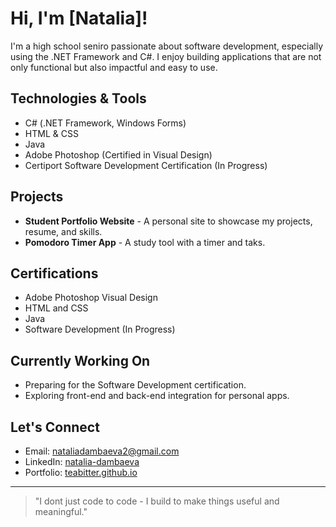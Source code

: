 # Hi, I'm [Natalia]!
I'm a high school seniro passionate about software development, especially using the .NET Framework and C#. I enjoy building applications that are not only functional but also impactful and easy to use.

## Technologies & Tools
- C# (.NET Framework, Windows Forms)
- HTML & CSS
- Java
- Adobe Photoshop (Certified in Visual Design)
- Certiport Software Development Certification (In Progress)

## Projects
- **Student Portfolio Website** - A personal site to showcase my projects, resume, and skills.
- **Pomodoro Timer App** - A study tool with a timer and taks.

## Certifications
- Adobe Photoshop Visual Design
- HTML and CSS
- Java
- Software Development (In Progress)

## Currently Working On
- Preparing for the Software Development certification.
- Exploring front-end and back-end integration for personal apps.

## Let's Connect
- Email: [nataliadambaeva2@gmail.com](mailto:nataliadambaeva2@gmail.com)
- LinkedIn: [natalia-dambaeva](linkedin.com/in/natalia-dambaeva)
- Portfolio: [teabitter.github.io](teabitter.github.io)

---
> "I dont just code to code - I build to make things useful and meaningful."
